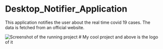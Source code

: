 # Desktop_Notifier_Application

This application notifies the user about the real time covid 19
cases. The data is fetched from an official website.

<img src="/docs/logo.png" alt="Screenshot of the running project"/>
# My cool project and above is the logo of it
